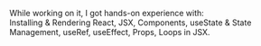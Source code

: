 While working on it, I got hands-on experience with:                                                                                                                                                                                                                                                                                                                                                                                                                                                                                                                                                                                                                                                    
Installing & Rendering React,
JSX,
Components,
useState & State Management,
useRef,
useEffect,
Props,
Loops in JSX.

